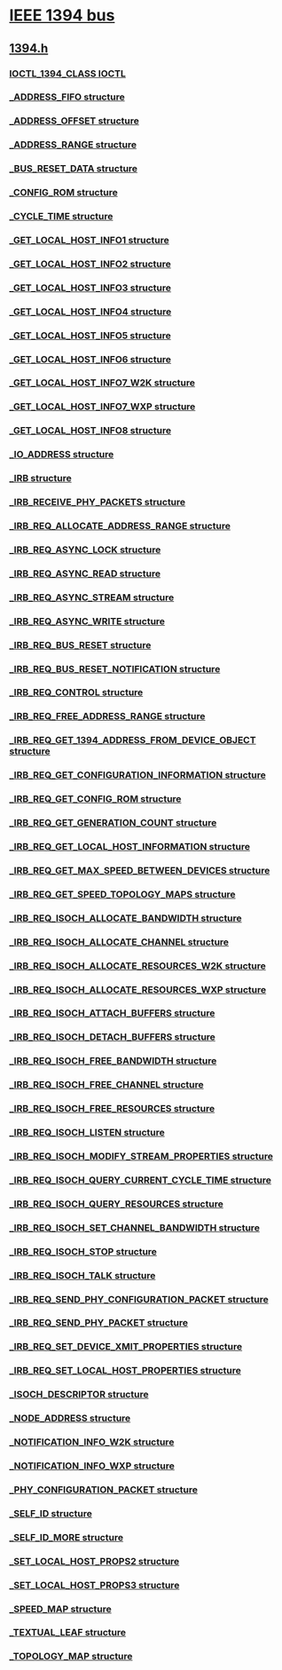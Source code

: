 # [IEEE 1394 bus](../_ieee/index.md)
## [1394.h](index.md)
### [IOCTL_1394_CLASS IOCTL](../1394/ni-1394-ioctl_1394_class.md)
### [_ADDRESS_FIFO structure](../1394/ns-1394-_address_fifo.md)
### [_ADDRESS_OFFSET structure](../1394/ns-1394-_address_offset.md)
### [_ADDRESS_RANGE structure](../1394/ns-1394-_address_range.md)
### [_BUS_RESET_DATA structure](../1394/ns-1394-_bus_reset_data.md)
### [_CONFIG_ROM structure](../1394/ns-1394-_config_rom.md)
### [_CYCLE_TIME structure](../1394/ns-1394-_cycle_time.md)
### [_GET_LOCAL_HOST_INFO1 structure](../1394/ns-1394-_get_local_host_info1.md)
### [_GET_LOCAL_HOST_INFO2 structure](../1394/ns-1394-_get_local_host_info2.md)
### [_GET_LOCAL_HOST_INFO3 structure](../1394/ns-1394-_get_local_host_info3.md)
### [_GET_LOCAL_HOST_INFO4 structure](../1394/ns-1394-_get_local_host_info4.md)
### [_GET_LOCAL_HOST_INFO5 structure](../1394/ns-1394-_get_local_host_info5.md)
### [_GET_LOCAL_HOST_INFO6 structure](../1394/ns-1394-_get_local_host_info6.md)
### [_GET_LOCAL_HOST_INFO7_W2K structure](../1394/ns-1394-_get_local_host_info7_w2k.md)
### [_GET_LOCAL_HOST_INFO7_WXP structure](../1394/ns-1394-_get_local_host_info7_wxp.md)
### [_GET_LOCAL_HOST_INFO8 structure](../1394/ns-1394-_get_local_host_info8.md)
### [_IO_ADDRESS structure](../1394/ns-1394-_io_address.md)
### [_IRB structure](../1394/ns-1394-_irb.md)
### [_IRB_RECEIVE_PHY_PACKETS structure](../1394/ns-1394-_irb_receive_phy_packets.md)
### [_IRB_REQ_ALLOCATE_ADDRESS_RANGE structure](../1394/ns-1394-_irb_req_allocate_address_range.md)
### [_IRB_REQ_ASYNC_LOCK structure](../1394/ns-1394-_irb_req_async_lock.md)
### [_IRB_REQ_ASYNC_READ structure](../1394/ns-1394-_irb_req_async_read.md)
### [_IRB_REQ_ASYNC_STREAM structure](../1394/ns-1394-_irb_req_async_stream.md)
### [_IRB_REQ_ASYNC_WRITE structure](../1394/ns-1394-_irb_req_async_write.md)
### [_IRB_REQ_BUS_RESET structure](../1394/ns-1394-_irb_req_bus_reset.md)
### [_IRB_REQ_BUS_RESET_NOTIFICATION structure](../1394/ns-1394-_irb_req_bus_reset_notification.md)
### [_IRB_REQ_CONTROL structure](../1394/ns-1394-_irb_req_control.md)
### [_IRB_REQ_FREE_ADDRESS_RANGE structure](../1394/ns-1394-_irb_req_free_address_range.md)
### [_IRB_REQ_GET_1394_ADDRESS_FROM_DEVICE_OBJECT structure](../1394/ns-1394-_irb_req_get_1394_address_from_device_object.md)
### [_IRB_REQ_GET_CONFIGURATION_INFORMATION structure](../1394/ns-1394-_irb_req_get_configuration_information.md)
### [_IRB_REQ_GET_CONFIG_ROM structure](../1394/ns-1394-_irb_req_get_config_rom.md)
### [_IRB_REQ_GET_GENERATION_COUNT structure](../1394/ns-1394-_irb_req_get_generation_count.md)
### [_IRB_REQ_GET_LOCAL_HOST_INFORMATION structure](../1394/ns-1394-_irb_req_get_local_host_information.md)
### [_IRB_REQ_GET_MAX_SPEED_BETWEEN_DEVICES structure](../1394/ns-1394-_irb_req_get_max_speed_between_devices.md)
### [_IRB_REQ_GET_SPEED_TOPOLOGY_MAPS structure](../1394/ns-1394-_irb_req_get_speed_topology_maps.md)
### [_IRB_REQ_ISOCH_ALLOCATE_BANDWIDTH structure](../1394/ns-1394-_irb_req_isoch_allocate_bandwidth.md)
### [_IRB_REQ_ISOCH_ALLOCATE_CHANNEL structure](../1394/ns-1394-_irb_req_isoch_allocate_channel.md)
### [_IRB_REQ_ISOCH_ALLOCATE_RESOURCES_W2K structure](../1394/ns-1394-_irb_req_isoch_allocate_resources_w2k.md)
### [_IRB_REQ_ISOCH_ALLOCATE_RESOURCES_WXP structure](../1394/ns-1394-_irb_req_isoch_allocate_resources_wxp.md)
### [_IRB_REQ_ISOCH_ATTACH_BUFFERS structure](../1394/ns-1394-_irb_req_isoch_attach_buffers.md)
### [_IRB_REQ_ISOCH_DETACH_BUFFERS structure](../1394/ns-1394-_irb_req_isoch_detach_buffers.md)
### [_IRB_REQ_ISOCH_FREE_BANDWIDTH structure](../1394/ns-1394-_irb_req_isoch_free_bandwidth.md)
### [_IRB_REQ_ISOCH_FREE_CHANNEL structure](../1394/ns-1394-_irb_req_isoch_free_channel.md)
### [_IRB_REQ_ISOCH_FREE_RESOURCES structure](../1394/ns-1394-_irb_req_isoch_free_resources.md)
### [_IRB_REQ_ISOCH_LISTEN structure](../1394/ns-1394-_irb_req_isoch_listen.md)
### [_IRB_REQ_ISOCH_MODIFY_STREAM_PROPERTIES structure](../1394/ns-1394-_irb_req_isoch_modify_stream_properties.md)
### [_IRB_REQ_ISOCH_QUERY_CURRENT_CYCLE_TIME structure](../1394/ns-1394-_irb_req_isoch_query_current_cycle_time.md)
### [_IRB_REQ_ISOCH_QUERY_RESOURCES structure](../1394/ns-1394-_irb_req_isoch_query_resources.md)
### [_IRB_REQ_ISOCH_SET_CHANNEL_BANDWIDTH structure](../1394/ns-1394-_irb_req_isoch_set_channel_bandwidth.md)
### [_IRB_REQ_ISOCH_STOP structure](../1394/ns-1394-_irb_req_isoch_stop.md)
### [_IRB_REQ_ISOCH_TALK structure](../1394/ns-1394-_irb_req_isoch_talk.md)
### [_IRB_REQ_SEND_PHY_CONFIGURATION_PACKET structure](../1394/ns-1394-_irb_req_send_phy_configuration_packet.md)
### [_IRB_REQ_SEND_PHY_PACKET structure](../1394/ns-1394-_irb_req_send_phy_packet.md)
### [_IRB_REQ_SET_DEVICE_XMIT_PROPERTIES structure](../1394/ns-1394-_irb_req_set_device_xmit_properties.md)
### [_IRB_REQ_SET_LOCAL_HOST_PROPERTIES structure](../1394/ns-1394-_irb_req_set_local_host_properties.md)
### [_ISOCH_DESCRIPTOR structure](../1394/ns-1394-_isoch_descriptor.md)
### [_NODE_ADDRESS structure](../1394/ns-1394-_node_address.md)
### [_NOTIFICATION_INFO_W2K structure](../1394/ns-1394-_notification_info_w2k.md)
### [_NOTIFICATION_INFO_WXP structure](../1394/ns-1394-_notification_info_wxp.md)
### [_PHY_CONFIGURATION_PACKET structure](../1394/ns-1394-_phy_configuration_packet.md)
### [_SELF_ID structure](../1394/ns-1394-_self_id.md)
### [_SELF_ID_MORE structure](../1394/ns-1394-_self_id_more.md)
### [_SET_LOCAL_HOST_PROPS2 structure](../1394/ns-1394-_set_local_host_props2.md)
### [_SET_LOCAL_HOST_PROPS3 structure](../1394/ns-1394-_set_local_host_props3.md)
### [_SPEED_MAP structure](../1394/ns-1394-_speed_map.md)
### [_TEXTUAL_LEAF structure](../1394/ns-1394-_textual_leaf.md)
### [_TOPOLOGY_MAP structure](../1394/ns-1394-_topology_map.md)

